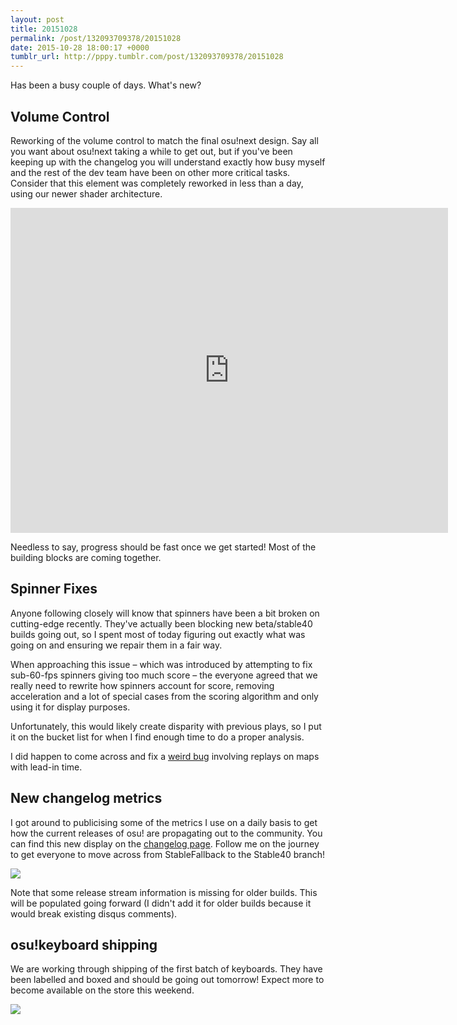 ```yaml
---
layout: post
title: 20151028
permalink: /post/132093709378/20151028
date: 2015-10-28 18:00:17 +0000
tumblr_url: http://pppy.tumblr.com/post/132093709378/20151028
---
```

Has been a busy couple of days. What's new?

Volume Control
------------------

Reworking of the volume control to match the final osu!next design. Say all you want about osu!next taking a while to get out, but if you've been keeping up with the changelog you will understand exactly how busy myself and the rest of the dev team have been on other more critical tasks. Consider that this element was completely reworked in less than a day, using our newer shader architecture.

<iframe width="700" height="520" src="https://www.youtube.com/embed/OX7Rku9iL6E" frameborder="0" allowfullscreen></iframe>

Needless to say, progress should be fast once we get started! Most of the building blocks are coming together.

Spinner Fixes
--------

Anyone following closely will know that spinners have been a bit broken on cutting-edge recently. They've actually been blocking new beta/stable40 builds going out, so I spent most of today figuring out exactly what was going on and ensuring we repair them in a fair way.

When approaching this issue – which was introduced by attempting to fix sub-60-fps spinners giving too much score – the everyone agreed that we really need to rewrite how spinners account for score, removing acceleration and a lot of special cases from the scoring algorithm and only using it for display purposes. 

Unfortunately, this would likely create disparity with previous plays, so I put it on the bucket list for when I find enough time to do a proper analysis.

I did happen to come across and fix a [weird bug](http://puu.sh/l0tmp/30063d1401.mp4) involving replays on maps with lead-in time.

New changelog metrics
----------

I got around to publicising some of the metrics I use on a daily basis to get how the current releases of osu! are propagating out to the community. You can find this new display on the [changelog page](http://osu.ppy.sh/p/changelog). Follow me on the journey to get everyone to move across from StableFallback to the Stable40 branch!

![](http://puu.sh/l0VP4/b2a2de1933.png)

Note that some release stream information is missing for older builds. This will be populated going forward (I didn't add it for older builds because it would break existing disqus comments).

osu!keyboard shipping
---------

We are working through shipping of the first batch of keyboards. They have been labelled and boxed and should be going out tomorrow! Expect more to become available on the store this weekend.

![](http://puu.sh/l07Sn/fe6d04e7ca.jpg)